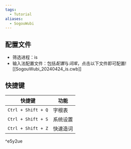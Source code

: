 ```yaml
---
tags:
  - Tutorial
aliases:
  - SogouWubi
---
```

## 配置文件
- 筛选进程：is 
- 输入法配置文件：包括*配置*与*词库*，点击以下文件即可配置![[SogouWubi_20240424_is.cwb]]
## 快捷键

| 快捷键                | 功能   |
| ------------------ | ---- |
| `Ctrl + Shift + Q` | 字根表  |
| `Ctrl + Shift + S` | 系统设置 |
| `Ctrl + Shift + Z` | 快速造词 |

^e5y2ue